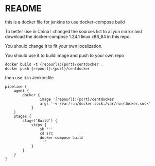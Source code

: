 # README

this is a docker file for jenkins to use docker-compose build

To better use in China I changed the sources list to aliyun mirror
and download the docker-compose 1.24.1 linux x86_64 in this repo.

You should change it to fit your own localization.

You should use it to build image and push to your own repo

```
docker build -t {repourl}:{port}/centdocker .
docker push {repourl}:{port}/centdocker
```

then use it in  Jenkinsfile
```
pipeline {
    agent {
		docker {
				image '{repourl}:{port}/centdocker'
				args '-v /var/run/docker.sock:/var/run/docker.sock'
			}
	}
    stages {
        stage('Build') {
            steps {
				sh '''
				cd src
				docker-compose build
				'''
            }
        }
    }
}
```